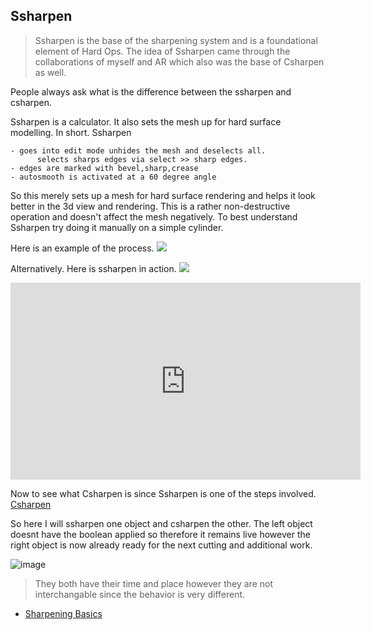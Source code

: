 ## Ssharpen

>Ssharpen is the base of the sharpening system and is a foundational element of Hard Ops. The idea of Ssharpen came through the collaborations of myself and AR which also was the base of Csharpen as well.

People always ask what is the difference between the ssharpen and csharpen.

Ssharpen is a calculator. It also sets the mesh up for hard surface modelling.
In short. Ssharpen

    - goes into edit mode unhides the mesh and deselects all.
          selects sharps edges via select >> sharp edges.
    - edges are marked with bevel,sharp,crease
    - autosmooth is activated at a 60 degree angle

So this merely sets up a mesh for hard surface rendering and helps it look better in the 3d view and rendering. This is a rather non-destructive operation and doesn't affect the mesh negatively. To best understand Ssharpen try doing it manually on a simple cylinder.

Here is an example of the process.
![](http://i.imgur.com/XMBcamx.gif)

Alternatively. Here is ssharpen in action.
![](http://i.imgur.com/SEYSWBg.gif)

<iframe width="560" height="315" src="https://www.youtube.com/embed/rXRZeuQpvsg" frameborder="0" allowfullscreen></iframe>

Now to see what Csharpen is since Ssharpen is one of the steps involved.
[Csharpen](csharpen.md)

So here I will ssharpen one object and csharpen the other. The left object doesnt have the boolean applied so therefore it remains live however the right object is now already ready for the next cutting and additional work.

![image](\img/csharp1/s-c.gif)

> They both have their time and place however they are not interchangable since the behavior is very different.

- [Sharpening Basics](sharpening_basics)
